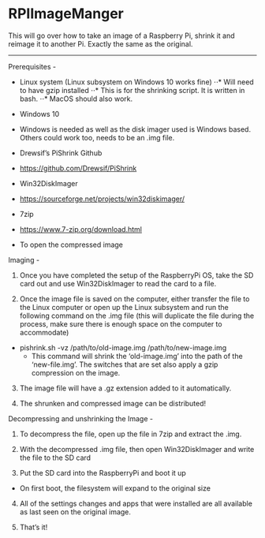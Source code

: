 # RPIImageManger

This will go over how to take an image of a Raspberry Pi, shrink it and reimage it to another Pi. Exactly the same as the original. 

---



Prerequisites -

-	Linux system (Linux subsystem on Windows 10 works fine)
  ⋅⋅*	Will need to have gzip installed
  ⋅⋅*	This is for the shrinking script. It is written in bash.
  ⋅⋅*	MacOS should also work.

-	Windows 10  
  -	Windows is needed as well as the disk imager used is Windows based. Others could work too, needs to be an .img file.

-	Drewsif’s PiShrink Github
  -	https://github.com/Drewsif/PiShrink

-	Win32DiskImager
  -	https://sourceforge.net/projects/win32diskimager/

-	7zip
  - https://www.7-zip.org/download.html
  -	To open the compressed image



Imaging - 

1.	Once you have completed the setup of the RaspberryPi OS, take the SD card out and use Win32DiskImager to read the card to a file.

2.	Once the image file is saved on the computer, either transfer the file to the Linux computer or open up the Linux subsystem and run the following command on the .img file (this will duplicate the file during the process, make sure there is enough space on the computer to accommodate)
  -	pishrink.sh -vz /path/to/old-image.img /path/to/new-image.img
    -	This command will shrink the ‘old-image.img’ into the path of the ‘new-file.img’. The switches that are set also apply a gzip compression on the image.

3.	The image file will have a .gz extension added to it automatically.

4.	The shrunken and compressed image can be distributed!



Decompressing and unshrinking the Image - 

1.	To decompress the file, open up the file in 7zip and extract the .img.

2.	With the decompressed .img file, then open Win32DiskImager and write the file to the SD card

3.	Put the SD card into the RaspberryPi and boot it up
  -	On first boot, the filesystem will expand to the original size 

4.	All of the settings changes and apps that were installed are all available as last seen on the original image.

5.	That’s it!


